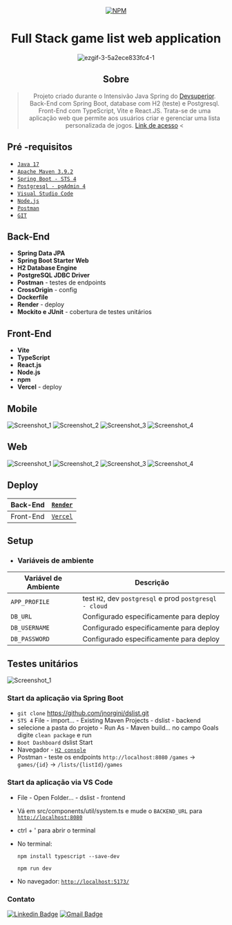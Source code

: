 <div align="center">

[![NPM](https://img.shields.io/npm/l/react)](https://github.com/jnorgini/dslist/blob/master/LICENSE) 
</div>

<div align="center">

# Full Stack game list web application
<div align="center">

![ezgif-3-5a2ece833fc4-1](https://github.com/jnorgini/dslist/assets/114461353/e8693c5f-68ad-47be-9f1d-8d13bde57bdc)

</div>
</div>

<div align="center">

## Sobre

> Projeto criado durante o Intensivão Java Spring do [Devsuperior](https://github.com/devsuperior/).
> Back-End com Spring Boot, database com H2 (teste) e Postgresql. Front-End com TypeScript, Vite e React.JS. Trata-se de uma aplicação web que permite aos usuários criar e gerenciar uma lista personalizada de jogos.
> [Link de acesso](https://dslist.vercel.app/) <

</div>

##  Pré -requisitos

- [ `Java 17` ](https://www.oracle.com/java/technologies/javase/jdk17-archive-downloads.html)
- [ `Apache Maven 3.9.2` ](https://maven.apache.org/download.cgi)
- [ `Spring Boot - STS 4` ](https://spring.io/tools)
- [ `Postgresql - pgAdmin 4` ](https://www.postgresql.org/download/)
- [`Visual Studio Code`](https://code.visualstudio.com/)
- [ `Node.js`](https://nodejs.org/en)
- [`Postman`](https://www.postman.com/)
- [`GIT`](https://git-scm.com/download/win)

## Back-End
- **Spring Data JPA** 
- **Spring Boot Starter Web** 
- **H2 Database Engine**
- **PostgreSQL JDBC Driver**
- **Postman** - testes de endpoints 
- **CrossOrigin** - config
- **Dockerfile**
- **Render** - deploy
- **Mockito e JUnit** - cobertura de testes unitários

## Front-End
- **Vite** 
- **TypeScript**
- **React.js**
- **Node.js**
- **npm**
- **Vercel** - deploy

## Mobile

![Screenshot_1](https://github.com/jnorgini/dslist/assets/114461353/00a66cb4-4b7c-4c4b-b6f2-48cdf125cb25)
![Screenshot_2](https://github.com/jnorgini/dslist/assets/114461353/c3dad200-6610-487e-958c-8e680b890769)
![Screenshot_3](https://github.com/jnorgini/dslist/assets/114461353/4ca5ab30-d348-493a-b4bc-a2112d14777f)
![Screenshot_4](https://github.com/jnorgini/dslist/assets/114461353/20ad4289-b941-4378-8a98-afbe415d5f4c)


## Web

![Screenshot_1](https://github.com/jnorgini/dslist/assets/114461353/76bec705-d79f-4f5b-9dfc-f8a398e095e1)
![Screenshot_2](https://github.com/jnorgini/dslist/assets/114461353/e903af71-f3b1-4219-92d6-f5f3f7f92474)
![Screenshot_3](https://github.com/jnorgini/dslist/assets/114461353/7f233bc2-8f32-47b5-b2ea-bf5ddf2d50c8)
![Screenshot_4](https://github.com/jnorgini/dslist/assets/114461353/50bc0b63-21f3-4c76-9bf2-cf8aa0393439)


## Deploy


| Back-End  | [``Render``](https://render.com/)                                                        |
|-----------|-----------------------------------------------------------------------|
| Front-End | [``Vercel``](https://vercel.com/)                                                        |


## Setup

- ### Variáveis de ambiente

| Variável de Ambiente  | Descrição                                                                      |
|-----------------------|--------------------------------------------------------------------------------|
| `APP_PROFILE`          | test `H2`, dev `postgresql` e prod `postgresql - cloud` |
| `DB_URL`          | Configurado especificamente para deploy     |
| `DB_USERNAME`         | Configurado especificamente para deploy               |
| `DB_PASSWORD`         | Configurado especificamente para deploy                   |

## Testes unitários

![Screenshot_1](https://github.com/jnorgini/dslist/assets/114461353/96a7b543-451f-46bb-84af-84286eea0da1)

### Start da aplicação via Spring Boot
- `git clone` https://github.com/jnorgini/dslist.git
- `STS 4` File - import... - Existing Maven Projects - dslist - backend
- selecione a pasta do projeto - Run As - Maven build... no campo Goals digite `clean package` e run
- `Boot Dashboard` dslist Start
- Navegador - [`H2 console`](http://localhost:8080/h2-console/)
- Postman - teste os endpoints `http://localhost:8080` `/games` -> `games/{id}` -> `/lists/{listId}/games`

### Start da aplicação via VS Code
- File - Open Folder... - dslist - frontend
- Vá em src/components/util/system.ts e mude o `BACKEND_URL` para [``http://localhost:8080``](http://localhost:8080)
- ctrl + ' para abrir o terminal
- No terminal:
  ```
  npm install typescript --save-dev
  ```

  ```
  npm run dev
  ```
- No navegador:
  [``http://localhost:5173/``](http://localhost:5173/)

### Contato
[![Linkedin Badge](https://img.shields.io/badge/-LinkedIn-6633cc?style=flat-square&logo=Linkedin&logoColor=white&link=https://www.linkedin.com/in/juliana-norgini)](https://www.linkedin.com/in/juliana-norgini)
[![Gmail Badge](https://img.shields.io/badge/-jnorgini@gmail.com-6633cc?style=flat-square&logo=Gmail&logoColor=white&link=mailto:jnorgini@gmail.com)](mailto:jnorgini@gmail.com)
